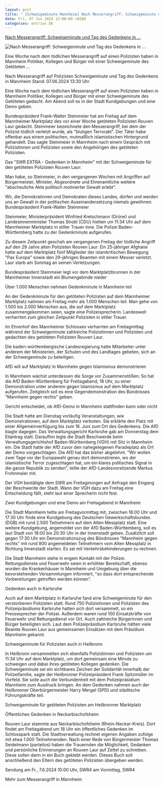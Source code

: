 ```yaml
---
layout: post
title: " [Schweigeminute Mannheim] Nach Messerangriff: Schweigeminute und Tag des Gedenkens in ..."
date: Fri, 07 Jun 2024 12:00:00 +0200
categories: entries DE
---
```

[Nach Messerangriff: Schweigeminute und Tag des Gedenkens in ...](https://www.tagesschau.de/inland/regional/badenwuerttemberg/schweigeminute-mannheim-polizist-100.html)

![Nach Messerangriff: Schweigeminute und Tag des Gedenkens in ...](https://images.tagesschau.de/image/77cce4db-2ad4-4513-b2bb-f7a887d525bd/AAABj_I0kqU/AAABjwnlFvA/16x9-1280/swr-schweigeminute-auf-dem-mannheimer-marktplatz-bundespraesident-steinmeier-legt-einen-kranz-am-tatort-nieder-100.jpg)

Eine Woche nach dem tödlichen Messerangriff auf einen Polizisten haben in Mannheim Politiker, Kollegen und Bürger mit einer Schweigeminute des Getöteten ...

Nach Messerangriff auf Polizisten Schweigeminute und Tag des Gedenkens in Mannheim Stand: 07.06.2024 13:30 Uhr

Eine Woche nach dem tödlichen Messerangriff auf einen Polizisten haben in Mannheim Politiker, Kollegen und Bürger mit einer Schweigeminute des Getöteten gedacht. Am Abend soll es in der Stadt Kundgebungen und eine Demo geben.

Bundespräsident Frank-Walter Steinmeier hat am Freitag auf dem Mannheimer Marktplatz des vor einer Woche getöteten Polizisten Rouven Laur gedacht. Steinmeier bezeichnete den Messerangriff, bei dem der Polizist tödlich verletzt wurde, als "blutigen Terrorakt". Der Täter habe offenbar aus einem politischen, mutmaßlich islamistischen Hintergrund gehandelt. Das sagte Steinmeier in Mannheim nach einem Gespräch mit Polizistinnen und Polizisten sowie den Angehörigen des getöteten Polizisten.

Das "SWR EXTRA - Gedenken in Mannheim" mit der Schweigeminute für den getöteten Polizisten Rouven Laur:

Man habe, so Steinmeier, in den vergangenen Wochen mit Angriffen auf Bürgermeister, Minister, Abgeordnete und Ehrenamtliche weitere "abscheuliche Akte politisch motivierter Gewalt erlebt".

Wir, die Demokratinnen und Demokraten dieses Landes, dürfen und werden uns an Gewalt in der politischen Auseinandersetzung niemals gewöhnen. Bundespräsident Frank-Walter Steinmeier

Steinmeier, Ministerpräsident Winfried Kretschmann (Grüne) und Landesinnenminister Thomas Strobl (CDU) hielten um 11:34 Uhr auf dem Mannheimer Marktplatz in stiller Trauer inne. Die Polizei Baden-Württemberg hatte zu der Gedenkminute aufgerufen.

Zu diesem Zeitpunkt geschah am vergangenen Freitag der tödliche Angriff auf den 29 Jahre alten Polizisten Rouven Laur. Ein 25-jähriger Afghane hatte auf dem Marktplatz fünf Mitglieder der islamkritischen Bewegung "Pax Europa" sowie den 29-jährigen Beamten mit einem Messer verletzt. Laur starb am Sonntag an seinen Verletzungen.

Bundespräsident Steinmeier legt vor dem Marktplatzbrunnen in der Mannheimer Innenstadt ein Blumengebinde nieder

Über 1.000 Menschen nehmen Gedenkminute in Mannheim teil

An der Gedenkminute für den getöteten Polizisten auf dem Mannheimer Marktplatz nahmen am Freitag mehr als 1.000 Menschen teil. Man gehe von 1.500 bis 2.000 Menschen aus, die auf dem Marktplatz zusammengekommen seien, sagte eine Polizeisprecherin. Landesweit verharrten zum gleichen Zeitpunkt Polizisten in stiller Trauer.

Im Ehrenhof des Mannheimer Schlosses verharrten am Freitagmittag während der Schweigeminute zahlreiche Polizistinnen und Polizisten und gedachten des getöteten Polizisten Rouven Laur.

Die baden-württembergische Landesregierung hatte Mitarbeiter unter anderem der Ministerien, der Schulen und des Landtages gebeten, sich an der Schweigeminute zu beteiligen.

AfD will auf Marktplatz in Mannheim gegen Islamismus demonstrieren

In Mannheim wächst unterdessen die Sorge vor Zusammenstößen: So hat die AfD Baden-Württemberg für Freitagabend, 18 Uhr, zu einer Demonstration unter anderem gegen Islamismus auf dem Marktplatz aufgerufen. Zeitgleich soll es eine Gegendemonstration des Bündnisses "Mannheim gegen rechts" geben.

Gericht entscheidet, ob AfD-Demo in Mannheim stattfinden kann oder nicht

Die Stadt hatte am Dienstag vorläufig Veranstaltungen, wie Demonstrationen, auf dem Marktplatz verboten. Sie erklärte den Platz mit einer Allgemeinverfügung bis zum 16. Juni zum Ort des Gedenkens. Die AfD klagte dagegen. Das Verwaltungsgericht Karlsruhe gab am Donnerstag dem Eilantrag statt. Daraufhin legte die Stadt Beschwerde beim Verwaltungsgerichtshof Baden-Württemberg (VGH) mit Sitz in Mannheim ein. Die Stadt hatte der AfD zuvor den nahegelegenen Paradeplatz als Ort der Demo vorgeschlagen. Die AfD hat das bisher abgelehnt. "Wir wollen zwei Tage vor der Europawahl genau dort demonstrieren, wo der islamistische Terror zugeschlagen hat, um ein klares politisches Signal in die ganze Republik zu senden", teilte der AfD-Landesvorsitzende Markus Frohnmaier mit.

Der VGH bestätigte dem SWR am Freitagmorgen auf Anfrage den Eingang der Beschwerde der Stadt. Wann der VGH dazu am Freitag eine Entscheidung fällt, steht laut einer Sprecherin nicht fest.

Zwei Kundgebungen und eine Demo am Freitagabend in Mannheim

Die Stadt Mannheim teilte am Freitagvormittag mit, zwischen 16:00 Uhr und 17:30 Uhr finde eine Kundgebung des Deutschen Gewerkschaftsbundes (DGB) mit rund 2.500 Teilnehmern auf dem Alten Messplatz statt. Eine weitere Kundgebung, angemeldet von der AfD Baden-Württemberg, soll es laut Stadt von 18:00 bis 20:30 Uhr in der Innenstadt geben. Zusätzlich soll gegen 17:30 Uhr ein Demonstrationszug des Bündnisses "Mannheim gegen rechts" mit rund 800 angemeldeten Teilnehmern vom Alten Messplatz in Richtung Innenstadt starten. Es sei mit Verkehrsbehinderungen zu rechnen.

Die Stadt Mannheim stehe in engem Kontakt mit der Polizei. Rettungsdienste und Feuerwehr seien in erhöhter Bereitschaft, ebenso wurden die Krankenhäuser in Mannheim und Umgebung über die bevorstehenden Versammlungen informiert, "so dass dort entsprechende Vorbereitungen getroffen werden können".

Gedenken auch in Karlsruhe

Auch auf dem Marktplatz in Karlsruhe fand eine Schweigeminute für den verstorbenen Polizisten statt. Rund 750 Polizistinnen und Polizisten des Polizeipräsidiums Karlsruhe hatten sich dort versammelt, so ein Pressesprecher der Polizei. Außerdem waren rund 100 Einsatzkräfte von Feuerwehr und Rettungsdienst vor Ort. Auch zahlreiche Bürgerinnen und Bürger beteiligten sich. Laut dem Polizeipräsidium Karlsruhe hätten viele Beamte Rouven Laur aus gemeinsamen Einsätzen mit dem Präsidium Mannheim gekannt.

Schweigeminute für Polizisten auch in Heilbronn

In Heilbronn versammelten sich ebenfalls Polizistinnen und Polizisten um 11:34 Uhr auf dem Marktplatz, um dort gemeinsam eine Minute zu schweigen und dabei ihres getöteten Kollegen gedenken. Die Schweigeminute sei ein sichtbares Zeichen der Solidarität innerhalb der Polizeifamilie, sagte der Heilbronner Polizeipräsident Frank Spitzmüller im Vorfeld. Sie solle auch die Verbundenheit mit dem Polizeipräsidium Mannheim zum Ausdruck bringen. An dem Gedenken nahmen auch der Heilbronner Oberbürgermeister Harry Mergel (SPD) und städtische Führungskräfte teil.

Schweigeminute für getöteten Polizisten am Heilbronner Marktplatz

Öffentliches Gedenken in Neckarbischofsheim

Rouven Laur stammte aus Neckarbischofsheim (Rhein-Neckar-Kreis). Dort findet am Freitagabend um 18 Uhr ein öffentliches Gedenken im Schlosspark statt. Die Stadtverwaltung rechnet eigenen Angaben zufolge mit etwa 1.000 Teilnehmenden. Nach einer Rede von Bürgermeister Thomas Seidelmann (parteilos) haben die Trauernden die Möglichkeit, Gedanken und persönliche Erinnerungen an Rouven Laur auf Zettel zu schreiben. Diese sollen dann in ein Buch geklebt werden. Dieses Buch soll anschließend den Eltern des getöteten Polizisten übergeben werden.

Sendung am Fr., 7.6.2024 10:00 Uhr, SWR4 am Vormittag, SWR4

Mehr zum Messerangriff in Mannheim

